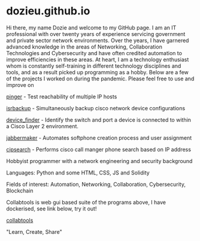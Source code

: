 # dozieu.github.io


Hi there, my name Dozie and welcome to my GitHub page. I am an IT professional with over twenty years of experience servicing government and private sector network environments. Over the years, I have garnered advanced knowledge in the areas of Networking, Collaboration Technologies and Cybersecurity and have often credited automation to improve efficiencies in these areas. 
At heart, I am a technology enthusiast whom is constantly self-training in different technology disciplines and tools, and as a result picked up programming as a hobby. Below are a few of the projects I worked on during the pandemic. Please feel free to use and improve on



<a href="https://github.com/dozieu/pinger">pinger</a> - Test reachability of multiple IP hosts

<a href="https://github.com/dozieu/isrbackup">isrbackup</a> - Simultaneously backup cisco network device configurations

<a href="https://github.com/dozieu/device_finder">device_finder</a> - Identify the switch and port a device is connected to within a Cisco Layer 2 environment.

<a href="https://github.com/dozieu/jabbermaker">jabbermaker</a> - Automates softphone creation process and user assignment

<a href="https://github.com/dozieu/cipsearch">cipsearch</a> - Performs cisco call manger phone search based on IP address


Hobbyist programmer with a network engineering and security background

Languages: Python and some HTML, CSS, JS and Solidity

Fields of interest: Automation, Networking, Collaboration, Cybersecurity, Blockchain

Collabtools is web gui based suite of the programs above, I have dockerised, see link below, try it out!

<a href="https://hub.docker.com/r/dozieu/collabtools-v01">collabtools</a>

"Learn, Create, Share"

